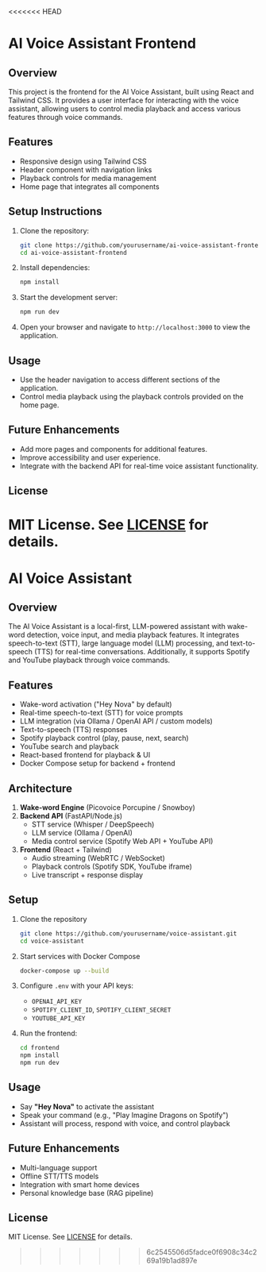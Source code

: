 <<<<<<< HEAD
# AI Voice Assistant Frontend

## Overview
This project is the frontend for the AI Voice Assistant, built using React and Tailwind CSS. It provides a user interface for interacting with the voice assistant, allowing users to control media playback and access various features through voice commands.

## Features
- Responsive design using Tailwind CSS
- Header component with navigation links
- Playback controls for media management
- Home page that integrates all components

## Setup Instructions
1. Clone the repository:
   ```bash
   git clone https://github.com/yourusername/ai-voice-assistant-frontend.git
   cd ai-voice-assistant-frontend
   ```

2. Install dependencies:
   ```bash
   npm install
   ```

3. Start the development server:
   ```bash
   npm run dev
   ```

4. Open your browser and navigate to `http://localhost:3000` to view the application.

## Usage
- Use the header navigation to access different sections of the application.
- Control media playback using the playback controls provided on the home page.

## Future Enhancements
- Add more pages and components for additional features.
- Improve accessibility and user experience.
- Integrate with the backend API for real-time voice assistant functionality.

## License
MIT License. See [LICENSE](LICENSE) for details.
=======
# AI Voice Assistant

## Overview
The AI Voice Assistant is a local-first, LLM-powered assistant with wake-word detection, voice input, and media playback features. It integrates speech-to-text (STT), large language model (LLM) processing, and text-to-speech (TTS) for real-time conversations. Additionally, it supports Spotify and YouTube playback through voice commands.

## Features
- Wake-word activation ("Hey Nova" by default)
- Real-time speech-to-text (STT) for voice prompts
- LLM integration (via Ollama / OpenAI API / custom models)
- Text-to-speech (TTS) responses
- Spotify playback control (play, pause, next, search)
- YouTube search and playback
- React-based frontend for playback & UI
- Docker Compose setup for backend + frontend

## Architecture
1. **Wake-word Engine** (Picovoice Porcupine / Snowboy)
2. **Backend API** (FastAPI/Node.js)
   - STT service (Whisper / DeepSpeech)
   - LLM service (Ollama / OpenAI)
   - Media control service (Spotify Web API + YouTube API)
3. **Frontend** (React + Tailwind)
   - Audio streaming (WebRTC / WebSocket)
   - Playback controls (Spotify SDK, YouTube iframe)
   - Live transcript + response display

## Setup
1. Clone the repository
   ```bash
   git clone https://github.com/yourusername/voice-assistant.git
   cd voice-assistant
   ```

2. Start services with Docker Compose
   ```bash
   docker-compose up --build
   ```

3. Configure `.env` with your API keys:
   - `OPENAI_API_KEY`
   - `SPOTIFY_CLIENT_ID`, `SPOTIFY_CLIENT_SECRET`
   - `YOUTUBE_API_KEY`

4. Run the frontend:
   ```bash
   cd frontend
   npm install
   npm run dev
   ```

## Usage
- Say **"Hey Nova"** to activate the assistant
- Speak your command (e.g., "Play Imagine Dragons on Spotify")
- Assistant will process, respond with voice, and control playback

## Future Enhancements
- Multi-language support
- Offline STT/TTS models
- Integration with smart home devices
- Personal knowledge base (RAG pipeline)

## License
MIT License. See [LICENSE](LICENSE) for details.
>>>>>>> 6c2545506d5fadce0f6908c34c269a19b1ad897e
